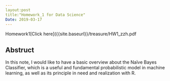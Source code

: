 ```yaml
---
layout:post
title:"Homework_1 for Data Science"
Date: 2019-03-17
---
```

Homework1[Click here]({{site.baseurl}}/treasure/HW1_zzh.pdf

## Abstruct
In this note, I would like to have a basic overview about the Naïve Bayes Classifier, which is a useful and fundamental probabilistic model in machine learning, as well as its principle in need and realization with R.
